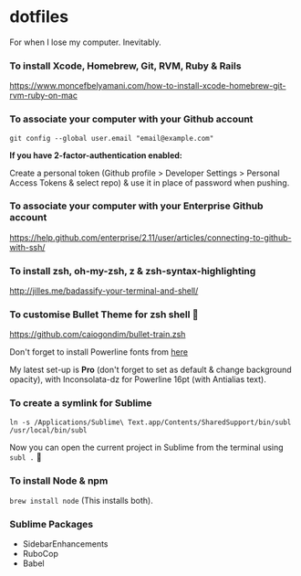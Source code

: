 # dotfiles

For when I lose my computer. Inevitably.

### To install Xcode, Homebrew, Git, RVM, Ruby & Rails

https://www.moncefbelyamani.com/how-to-install-xcode-homebrew-git-rvm-ruby-on-mac

### To associate your computer with your Github account

``git config --global user.email "email@example.com"``

**If you have 2-factor-authentication enabled:**

Create a personal token (Github profile > Developer Settings > Personal Access Tokens & select repo) & use it in place of password when pushing.

### To associate your computer with your Enterprise Github account

https://help.github.com/enterprise/2.11/user/articles/connecting-to-github-with-ssh/

### To install zsh, oh-my-zsh, z & zsh-syntax-highlighting

http://jilles.me/badassify-your-terminal-and-shell/

### To customise Bullet Theme for zsh shell :bullettrain_front:

https://github.com/caiogondim/bullet-train.zsh

Don't forget to install Powerline fonts from [here](https://github.com/powerline/fonts)

My latest set-up is **Pro** (don't forget to set as default & change background opacity), with Inconsolata-dz for Powerline 16pt (with Antialias text).

### To create a symlink for Sublime

``ln -s /Applications/Sublime\ Text.app/Contents/SharedSupport/bin/subl /usr/local/bin/subl``

Now you can open the current project in Sublime from the terminal using ``subl .`` :tada:

### To install Node & npm

``brew install node`` (This installs both).

### Sublime Packages

* SidebarEnhancements
* RuboCop
* Babel